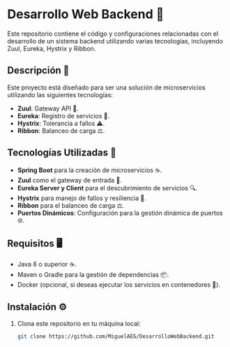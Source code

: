 # Desarrollo Web Backend 🚀

Este repositorio contiene el código y configuraciones relacionadas con el desarrollo de un sistema backend utilizando varias tecnologías, incluyendo Zuul, Eureka, Hystrix y Ribbon.

## Descripción 📝

Este proyecto está diseñado para ser una solución de microservicios utilizando las siguientes tecnologías:

- **Zuul**: Gateway API 🔐.
- **Eureka**: Registro de servicios 📜.
- **Hystrix**: Tolerancia a fallos ⚠️.
- **Ribbon**: Balanceo de carga ⚖️.

## Tecnologías Utilizadas 🧰

- **Spring Boot** para la creación de microservicios ☕.
- **Zuul** como el gateway de entrada 🚪.
- **Eureka Server y Client** para el descubrimiento de servicios 🔍.
- **Hystrix** para manejo de fallos y resiliencia 💪.
- **Ribbon** para el balanceo de carga ⚖️.
- **Puertos Dinámicos**: Configuración para la gestión dinámica de puertos 🌐.

## Requisitos 🖥️

- Java 8 o superior ☕.
- Maven o Gradle para la gestión de dependencias 📦.
- Docker (opcional, si deseas ejecutar los servicios en contenedores 🐳).

## Instalación ⚙️

1. Clona este repositorio en tu máquina local:

   ```bash
   git clone https://github.com/MiguelAEG/DesarrolloWebBackend.git
